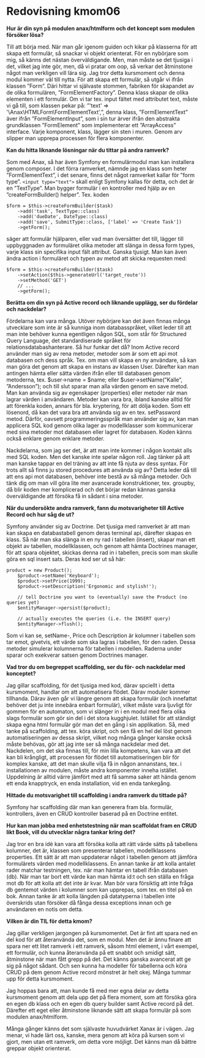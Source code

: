 ---
---
Redovisning kmom06
=========================

**Hur är din syn på modulen anax/htmlform och det koncept som modulen försöker lösa?**

Till att börja med. När man går igenom guiden och kikar på klasserna för att skapa ett formulär, så snackar vi objekt orienterat. För en nybörjare som mig, så känns det nästan överväldigande. Men, man måste se det tjusiga i det, vilket jag inte gör, men, då vi pratar om oop, så verkar det åtminstone något man verkligen vill lära sig. Jag tror detta kursmoment och denna modul kommer väl till nytta. För att skapa ett formulär, så utgår vi ifrån klassen ”Form”. Däri hittar vi självaste stommen, fabriken för skapandet av de olika formulären, ”FormElementFactory”. Denna klass skapar de olika elementen i ett formulär. Om vi tar tex. input fältet med attributet text, måste vi gå till, som klassen pekar på: ”'text' =>  '\Anax\HTMLForm\FormElementText',”, denna klass, ”FormElementText” äver ifrån ”FormElementInput”, som i sin tur ärver ifrån den abstrakta grundklassen ”FormElement” som implementerar ett ”ArrayAccess” interface. Varje komponent, klass, lägger sin sten i muren. Genom arv slipper man upprepa processen för flera komponenter.

**Kan du hitta liknande lösningar när du tittar på andra ramverk?**

Som med Anax, så har även Symfony en formulärmodul man kan installera genom composer. I det förra ramverket, nämnde jag en klass som heter ”FormElementText”, i det senare, finns det något ramverket kallar för  ”form type”. `<input type="text">` skall enligt Symfony kallas för detta, och det är en ”TextType”. Man bygger formulär i en kontroller med hjälp av en ”createFormBuilder() helper”. Tex. koden 

    $form = $this->createFormBuilder($task)
        ->add('task', TextType::class)
        ->add('dueDate', DateType::class)
        ->add('save', SubmitType::class, ['label' => 'Create Task'])
        ->getForm();

säger att formulär hjälparen, eller vad man översätter det till, lägger till uppbyggnaden av formuläret olika metoder att slänga in dessa form types, varje klass sin specifika input fält attribut. Ganska tjusigt. Man kan även ändra action i formuläret och typen av metod att skicka requesten med:

    $form = $this->createFormBuilder($task)
        ->setAction($this->generateUrl('target_route'))
        ->setMethod('GET')
        // ...
        ->getForm();

**Berätta om din syn på Active record och liknande upplägg, ser du fördelar och nackdelar?**

Fördelarna kan vara många. Utöver nybörjare kan det även finnas många utvecklare som inte är så kunniga inom databasspråket, vilket leder till att man inte behöver kunna egentligen någon SQL, som står för Structured Query Language, det standardiserade språket för relationsdatabashanterare. Så hur funkar det då? Inom Active record använder man sig av rena metoder, metoder som är som ett api mot databasen och dess språk. Tex. om man vill skapa en ny användare, så kan man göra det genom att skapa en instans av klassen User. Därefter kan man antingen hämta eller sätta värden ifrån eller till databasen genom metoderna, tex. $user->name = $name; eller $user->setName(”Kalle”, ”Andersson”); och till slut sparar man alla värden genom en save metod. Man kan använda sig av egenskaper (properties) eller metoder när man lagrar värden i användaren. Metoder kan vara bra, ibland kanske alltid för att förenkla koden, annars för bla. kryptering, för att dölja koden. Som ett lösenord, då kan det vara bra att använda sig av en tex. setPassword metod. Därför, oavsett programmeringsspråk man använder sig av, kan man applicera SQL kod genom olika lager av modellklasser som kommunicerar med sina metoder mot databasen eller lagret för databasen. Koden känns också enklare genom enklare metoder.

Nackdelarna, som jag ser det, är att man inte kommer i någon kontakt alls med SQL koden. Men det kanske inte spelar någon roll. Jag tänker på att man kanske tappar en del träning av att inte få njuta av dess syntax. För trots allt så finns ju stored procedures att använda sig av? Detta leder då till att ens api mot databasen, behöver inte bestå av så många metoder. Och tänk dig om man vill göra lite mer avancerade konstruktioner, tex. groupby, då blir koden mer komplicerad och det börjar redan kännas ganska överväldigande att försöka få in sådant i sina metoder.

**När du undersökte andra ramverk, fann du motsvarigheter till Active Record och hur såg de ut?**

Symfony använder sig av Doctrine. Det tjusiga med ramverket är att man kan skapa en databastabell genom deras terminal api, därefter skapas en klass. Så när man ska slänga in en ny rad i tabellen (insert), skapar man ett objekt av tabellen, modellklassen, och genom att hämta Doctrines manager, för att spara objektet, skickas denna rad in i tabellen, precis som man skulle göra en sql insert sats. Deras kod ser ut så här:

    product = new Product();
        $product->setName('Keyboard');
        $product->setPrice(1999);
        $product->setDescription('Ergonomic and stylish!');

        // tell Doctrine you want to (eventually) save the Product (no queries yet)
        $entityManager->persist($product);

        // actually executes the queries (i.e. the INSERT query)
        $entityManager->flush();

Som vi kan se, setName-, Price och Description är kolumner i tabellen som tar emot, givetvis, ett värde som ska lagras i tabellen, för den raden. Dessa metoder simulerar kolumnerna för tabellen i modellen. Raderna under sparar och exekverar satsen genom Doctrines manager.

**Vad tror du om begreppet scaffolding, ser du för- och nackdelar med konceptet?**

Jag gillar scaffolding, för det tjusiga med kod, därav spciellt i detta kursmoment, handlar om att automatisera flödet. Därav moduler kommer tillhanda. Därav även går vi längre genom att skapa formulär (och innefattat behöver det ju inte innebära enbart formulär), vilket måste vara ljuvligt för gommen för en automaton, som vi slänger in i en modul med flera olika slags formulär som gör sin del i det stora kugghjulet. Istället för att ständigt skapa egna html formulär gör man det en gång i sin applikation. Så, med tanke på scaffolding, att tex. köra skript, och sen få en hel del löst genom automatiseringen av dessa skript, vilket nog många gånger kanske också måste behövas, gör att jag inte ser så många nackdelar med det. Nackdelen, om det ska finnas till, för min lilla kompetens, kan vara att det kan bli krångligt, att processen för flödet till automatiseringen blir för komplex kanske, att det man skulle vilja få in någon annanstans, tex. i installationen av modulen, måste andra komponenter inneha istället. Uppdelning är alltid värre jämfört med att få samma saker att hända genom ett enda knapptryck, en enda installation, vid en enda tankegång.

**Hittade du motsvarighet till scaffolding i andra ramverk du tittade på?**

Symfony har scaffolding där man kan generera fram bla. formulär, kontrollers, även en CRUD kontroller baserad på en Doctrine entitet.

**Hur kan man jobba med enhetstestning när man scaffoldat fram en CRUD likt Book, vill du utvecklar några tankar kring det?**

Jag tror en bra idè kan vara att försöka kolla att rätt värde sätts på tabellens kolumner, det är, klassen som presenterar tabellen, modellklassens properties. Ett sätt är att man uppdaterar något i tabellen genom att jämföra formulärets värden med modellklassens. En annan tanke är att kolla antalet rader matchar testningen, tex. när man hämtar en tabell ifrån databasen (db). När man tar bort ett värde kan man hämta id:t och sen ställa en fråga mot db för att kolla att det inte är kvar. Man bör vara försiktig att inte fråga db gentemot värden i kolumner som kan upprepas, som tex. en titel på en bok. Annan tanke är att kolla längden på datatyperna i tabellen inte överskrids utan försöker då fånga dessa exceptions innan och ge användaren en notis om detta.

**Vilken är din TIL för detta kmom?**

Jag gillar verkligen jargongen på kursmomentet. Det är fint att spara ned en del kod för att återanvända det, som en modul. Men det är ännu finare att spara ner ett litet ramverk i ett ramverk, såsom html element, i vårt exempel, ett formulär, och kunna återanvända på ett snabbt och smidigt sätt, åtminstone när man fått grepp på det. Det känns ganska avancerat att ge sig på något sådant. Och sen kunna ha modeller för tabellerna och köra CRUD på dem genom Active record mönstret är helt okej. Många tummar upp för detta kursmoment. 

Jag hoppas bara att, man kunde få med mer egna delar av detta kursmoment genom att dela upp det på flera moment, som att försöka göra en egen db klass och en egen db query builder samt Active record på det. Därefter ett eget eller åtminstone liknande sätt att skapa formulär på som modulen anax/htmlform.

Många gånger känns det som självaste huvudvärket Xanax är i vägen. Jag menar, vi hade lärt oss, kanske, mera genom att köra på kursen som vi gjort, men utan ett ramverk, om detta vore möjligt. Det känns man då bättre greppar objekt orienterat.
